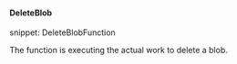 #### DeleteBlob

snippet: DeleteBlobFunction

The function is executing the actual work to delete a blob.